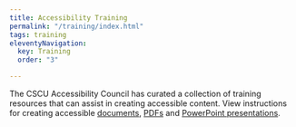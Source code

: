 ```yaml
---
title: Accessibility Training
permalink: "/training/index.html"
tags: training
eleventyNavigation:
  key: Training
  order: "3"

---
```

The CSCU Accessibility Council has curated a collection of training resources that can assist in creating accessible content. View instructions for creating accessible [documents](/training/creating-accessible-content/documents/), [PDFs](/training/creating-accessible-content/pdfs/) and [PowerPoint presentations](/training/creating-accessible-content/powerpoint/).